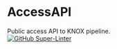 # AccessAPI
Public access API to KNOX pipeline.  
[![GitHub Super-Linter](https://github.com/Knox-AAU/AccessAPI/workflows/linter/badge.svg)](https://github.com/marketplace/actions/super-linter)
